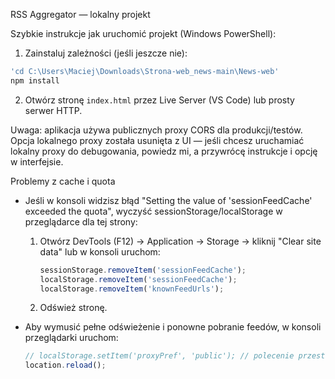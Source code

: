 RSS Aggregator — lokalny projekt


Szybkie instrukcje jak uruchomić projekt (Windows PowerShell):

1. Zainstaluj zależności (jeśli jeszcze nie):

```powershell
'cd C:\Users\Maciej\Downloads\Strona-web_news-main\News-web'
npm install
```

2. Otwórz stronę `index.html` przez Live Server (VS Code) lub prosty serwer HTTP.

Uwaga: aplikacja używa publicznych proxy CORS dla produkcji/testów. Opcja lokalnego proxy została usunięta z UI — jeśli chcesz uruchamiać lokalny proxy do debugowania, powiedz mi, a przywrócę instrukcje i opcję w interfejsie.

Problemy z cache i quota
- Jeśli w konsoli widzisz błąd "Setting the value of 'sessionFeedCache' exceeded the quota", wyczyść sessionStorage/localStorage w przeglądarce dla tej strony:

	1. Otwórz DevTools (F12) → Application → Storage → kliknij "Clear site data" lub w konsoli uruchom:
		 ```javascript
		 sessionStorage.removeItem('sessionFeedCache');
		 localStorage.removeItem('sessionFeedCache');
		 localStorage.removeItem('knownFeedUrls');
		 ```
	2. Odśwież stronę.

- Aby wymusić pełne odświeżenie i ponowne pobranie feedów, w konsoli przeglądarki uruchom:
	```javascript
	// localStorage.setItem('proxyPref', 'public'); // polecenie przestarzałe — aplikacja używa teraz publicznych proxy
	location.reload();
	```

